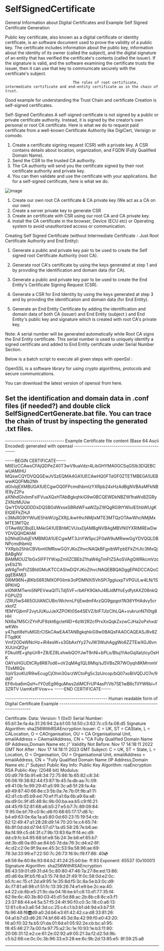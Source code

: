# SelfSignedCertificate
General Information about Digital Certificates and Example Self Signed Certificate Generation 

Public key certificate, also known as a digital certificate or identity certificate, is an software document used to prove the validity of a public key. The certificate includes information about the public key, information about the identity of its owner (called the subject), and the digital signature of an entity that has verified the certificate's contents (called the issuer). If the signature is valid, and the software examining the certificate trusts the issuer, then it can use that key to communicate securely with the certificate's subject.
 
 
                                   The roles of root certificate, intermediate certificate and end-entity certificate as in the chain of trust.
 
Good example for understanding the Trust Chain and certificate Creation is self-signed certificates.
 
Self-Signed Certificates
A self-signed certificate is not signed by a public or private certificate authority. Instead, it is signed by the creator’s own personal or root CA certificate.
Here is what we do to request paid certificate from a well-known Certificate Authority like DigiCert, Verisign or comodo.
 
 
1.	Create a certificate signing request (CSR) with a private key. A CSR contains details about location, organization, and FQDN (Fully Qualified Domain Name).
2.	Send the CSR to the trusted CA authority.
3.	The CA authority will send you the certificate signed by their root certificate authority and private key.
4.	You can then validate and use the certificate with your applications.
But for a self-signed certificate, here is what we do.
 
 ![image](https://user-images.githubusercontent.com/101481631/204347053-b8c4f001-1d23-4605-bc98-606890bcc66d.png)

1.	Create our own root CA certificate & CA private key (We act as a CA on our own)
2.	Create a server private key to generate CSR
3.	Create an certificate with CSR using our root CA and CA private key.
4.	Install the CA certificate in the browser, Device (ECU etc) or Operating system to avoid unauthorized access or communication.
 
Creating Self Signed Certificate (without Intermediate Certificate - Just Root Certificate Authority and End Entity):
 
1) Generate a public and private key pair to be used to create the Self signed root Certificate Authority (root CA).
 
2) Generate root CA's certificate by using the keys generated at step 1 and by providing the identification and domain data (for CA). 
 
3) Generate a public and private key pair  to be used to create the End Entity's Certificate Signing Request (CSR).
 
4) Generate a CSR for End Identity by using the keys generated at step 3 and by providing the identification and domain data (for End Entity).
 
5) Generate an End Entity Certificate by adding the identification and domain data of both CA (issuer) and End Entity (subject ) and End Entity's public key and signature which is created with root CA's private key. 
 
Note: A serial number will be generated automatically while Root CA signs the End Entity certificate.  This serial number is used to uniquely identify a signed certificate and added to End Entity certificate under Serial Number Section. 
 
Below is a batch script to execute all given steps with openSsl :
 
OpenSSL is a software library for using crypto algorithms, protocols and secure communications.
 
You can download the latest version of openssl from here.
 
Set the identification and domain data in .conf files (if needed?) and double click SelfSignedCertGenerate.bat file. You can trace the chain of trust by inspecting the generated .txt files.
-
 
 
------------------------------ Example Certificate file content (Base 64 Ascii Encoded) generated with openssl ------------------------------------------------
 
-----BEGIN CERTIFICATE-----
MIIEIzCCAwsCFAjQDPeZ40T3wV9uaVdzr4LibGHYMA0GCSqGSIb3DQEBCwUAMIHU
MQswCQYDVQQGEwJVSzEQMA4GA1UECAwHQ0FTdGF0ZTETMBEGA1UEBwwKQ0FMb2Nh
dGlvbjEXMBUGA1UECgwOQ0FPcmdhbmlzYXRpb24xHzAdBgNVBAsMFkNBIE9yZ2Fu
aXNhdGlvbmFsIFVuaXQxHTAbBgkqhkiG9w0BCQEWDkNBZW1haWxBZGRyZXNzMUUw
QwYDVQQDDDxDQSBGdWxseSBRdWFsaWZpZWQgRG9tYWluIE5hbWUgKElQIEFkZHJl
c3MsRG9tYWluIE5hbWUgZXRjLikwHhcNMjIxMTE3MTQzOTAwWhcNMjMxMTE3MTQz
OTAwWjCBxjELMAkGA1UEBhMCVUsxDjAMBgNVBAgMBVN0YXRlMREwDwYDVQQHDAhM
b2NhdGlvbjEVMBMGA1UECgwMT3JnYW5pc2F0aW9uMRwwGgYDVQQLDBNPcmdhbmlz
YXRpb25hbCBVbml0MRswGQYJKoZIhvcNAQkBFgxlbWFpbEFkZHJlc3MxQjBABgNV
BAMMOUZ1bGx5IFF1YWxpZmllZCBEb21haW4gTmFtZSAoSVAgQWRkcmVzcyxEb21h
aW4gTmFtZSBldGMuKTCCASIwDQYJKoZIhvcNAQEBBQADggEPADCCAQoCggEBAMj3
0I6M96N+jBKbS6R3MXOP0iImk3oPDMNXI5VhSPi7ggIuxpTVPGULw4LN/1S9PKHQ
xt0NKMTwmSNPEVwaQlTLTdj5VF+rbAFK9GkhJ4BJdMYoEydfytAXZ08nkQFGPUZ0
/ZRU5wS465GUIANCUBn/WchrnLFtjEwdmFArzQG9gpgot1N36YfHAdvy5crxkofZ
fEMYGjbmF2vytJUKuJJeXZPOKt0Se4SEVZ/bIF7JlzCIhLQA+vukrunN7I0tg8HH
NX6a7M5CrZYnPJF9zkt6gctef4D+6zW2R2cfPrxXxQqkZxzwCJHa2oPxhxd/wKWn
y47sptl8eYuMGErCISkCAwEAATANBgkqhkiG9w0BAQsFAAOCAQEASJRv8ZFTqdKK
Vmf2ODeWNcHz+iR4esW+s3GbAxtYy27vJW3WuhAggWo6ZZTEwXGJ6vnXUUnQf2yr
FDkuIifE+ghpUrR+Z8/EZ8LxhwbQOYJwT9nNi+bPLo/BtujYiAoGqXaIzIcyOsHK
OAYxiHGUDtCRy8R87od6+oV2qMAg1QL6Mlq/sJ5VBsZR7WOyqh8KMrnmVT0xM6Qs
1/pVSzoKU/R9wEcugCjOhm3GsrzWCtoPg5c3zlJrcop/bQ07xoBiVQDJO7n/9dd7
EF6vba6mQsH+fYOzEg96guMws2diMCFrUP4asP/Vb7SE1wB6cTilYW6bi+f3ZRTV
UamKsfFVxw==
-----END CERTIFICATE-----
 
----------------------------------------------------  Human readable form of Digital Certificate Example ---------------------------------------------------------------
 
Certificate:
    Data:
        Version: 1 (0x0)
        Serial Number:
            65:b1:3e:fa:4a:31:26:94:2a:b1:05:1d:50:c3:62:7c:c5:fa:08:d5
        Signature Algorithm: sha256WithRSAEncryption
        Issuer: C = UK, ST = CAState, L = CALocation, O = CAOrganisation, OU = CA Organisational Unit, emailAddress = CAemailAddress, CN = "CA Fully Qualified Domain Name (IP Address,Domain Name etc.)"
        Validity
            Not Before: Nov 17 14:18:11 2022 GMT
            Not After : Nov 17 14:18:11 2023 GMT
        Subject: C = UK, ST = State, L = Location, O = Organisation, OU = Organisational Unit, emailAddress = emailAddress, CN = "Fully Qualified Domain Name (IP Address,Domain Name etc.)"
        Subject Public Key Info:
            Public Key Algorithm: rsaEncryption
                RSA Public-Key: (2048 bit)
                Modulus:
                    00:d9:79:5b:91:e8:34:72:75:86:1b:65:82:c8:34:
                    06:06:19:38:82:44:f3:87:1b:45:fa:db:aa:7c:09:
                    e9:41:0b:1e:99:29:41:a5:99:3c:a8:5f:28:fa:4a:
                    a9:49:87:40:66:8e:c3:5b:0a:7e:7b:0f:9b:a1:11:
                    42:d1:cb:d5:b9:ed:70:ef:f1:a1:6a:6b:a9:6a:a8:
                    da:d9:0c:9f:d5:48:8c:9b:00:ba:ea:b5:c9:f6:21:
                    d4:45:f9:52:81:68:a6:b5:27:e5:b7:7c:89:09:84:
                    1f:95:0e:bf:79:c0:9c:d8:f0:68:65:17:17:d8:1c:
                    b4:e9:63:0e:6a:1a:a5:80:0d:60:23:15:19:54:cb:
                    62:12:49:47:a1:28:28:d9:14:70:20:1e:c4:65:74:
                    6b:8f:0d:dd:d7:94:07:d7:1a:d5:58:28:7e:b6:ae:
                    8a:f4:99:c5:d4:3f:c7:9b:13:83:6a:ff:f4:ec:d9:
                    dd:c9:fc:b4:95:68:bf:e8:5b:24:3e:b6:ef:65:b7:
                    dd:3b:d8:0a:80:ae:84:b5:7d:da:76:3c:d4:e2:6f:
                    4c:d2:c2:0e:9f:9a:ee:45:3c:53:9a:58:96:ae:69:
                    78:3d:33:99:e7:22:50:7c:26:73:16:9c:f9:f7:86:
                    40:cd:e8:56:6e:60:8e:93:64:b2:41:24:25:b0:be:
                    ff:93
                Exponent: 65537 (0x10001)
    Signature Algorithm: sha256WithRSAEncryption
         86:43:59:01:d9:31:d4:5c:80:80:47:46:7a:27:8e:ed:13:86:
         d0:d6:6a:9f:b5:f6:a3:15:74:8d:2f:49:1f:0c:58:0d:e2:0c:
         b5:fc:ec:15:cf:2d:a9:95:1e:35:8d:f5:3c:8a:5e:b3:0c:d9:
         4c:f7:81:a6:98:cf:51:fc:13:39:26:74:e1:e9:be:2c:ea:40:
         e4:22:cb:6b:e5:21:9c:da:04:16:be:b1:c8:13:d1:77:35:f4:
         62:9e:6c:40:3b:80:03:45:d1:5d:88:ac:2b:8b:c8:8c:e3:f1:
         23:37:88:44:e4:5a:57:f5:24:4f:90:f0:c0:3c:18:c0:a6:13:
         12:61:c6:e3:a6:54:3d:cc:25:c4:c1:b3:b1:d4:9d:e3:b7:5f:
         fb:96:48:f6:ab:d9:a0:2d:b6:e3:61:42:42:ca:d8:33:81:26:
         04:a1:b7:d3:d6:26:74:bf:66:45:3d:9a:42:99:f0:e0:43:20:
         f4:a0:f0:32:fa:b5:01:da:01:6d:e1:05:92:2e:cb:bc:a1:95:
         f8:45:46:27:7a:00:fa:97:75:a2:3c:1e:10:93:1e:b3:11:80:
         20:06:31:12:e2:ce:61:2e:02:92:a9:05:21:3a:f2:d2:5d:9b:
         c5:b2:66:ce:0c:0c:3b:96:33:e3:28:ee:6c:9b:2d:13:85:e5:
         8f:59:25:a8
 
-------------------------------------------------------------------------------------------------------------------------------------------------------------------------------
 
